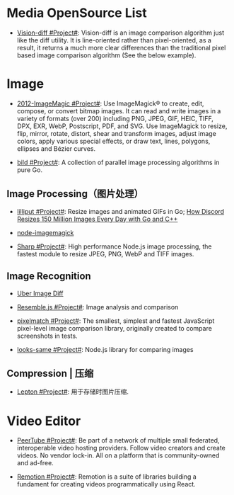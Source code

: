 # Media OpenSource List

- [Vision-diff #Project#](https://github.com/Meituan-Dianping/vision-diff): Vision-diff is an image comparison algorithm just like the diff utility. It is line-oriented rather than pixel-oriented, as a result, it returns a much more clear differences than the traditional pixel based image comparison algorithm (See the below example).

# Image

- [2012-ImageMagic #Project#](https://github.com/ImageMagick/ImageMagick): Use ImageMagick® to create, edit, compose, or convert bitmap images. It can read and write images in a variety of formats (over 200) including PNG, JPEG, GIF, HEIC, TIFF, DPX, EXR, WebP, Postscript, PDF, and SVG. Use ImageMagick to resize, flip, mirror, rotate, distort, shear and transform images, adjust image colors, apply various special effects, or draw text, lines, polygons, ellipses and Bézier curves.

- [bild #Project#](https://github.com/anthonynsimon/bild): A collection of parallel image processing algorithms in pure Go.

## Image Processing（图片处理）

- [lilliput #Project#](https://github.com/discordapp/lilliput): Resize images and animated GIFs in Go; [How Discord Resizes 150 Million Images Every Day with Go and C++](https://parg.co/UEb)

- [node-imagemagick](https://github.com/yourdeveloper/node-imagemagick)

- [Sharp #Project#](): High performance Node.js image processing, the fastest module to resize JPEG, PNG, WebP and TIFF images.

## Image Recognition

- [Uber Image Diff](https://github.com/uber/image-diff)

- [Resemble.js #Project#](https://github.com/rsmbl/Resemble.js): Image analysis and comparison

- [pixelmatch #Project#](https://github.com/mapbox/pixelmatch): The smallest, simplest and fastest JavaScript pixel-level image comparison library, originally created to compare screenshots in tests.

- [looks-same #Project#](https://github.com/gemini-testing/looks-same): Node.js library for comparing images

## Compression | 压缩

- [Lepton #Project#](https://github.com/dropbox/lepton): 用于存储时图片压缩.

# Video Editor

- [PeerTube #Project#](https://github.com/Chocobozzz/PeerTube): Be part of a network of multiple small federated, interoperable video hosting providers. Follow video creators and create videos. No vendor lock-in. All on a platform that is community-owned and ad-free.

- [Remotion #Project#](https://github.com/JonnyBurger/remotion): Remotion is a suite of libraries building a fundament for creating videos programmatically using React.

